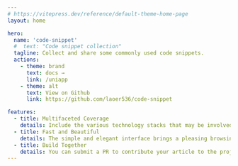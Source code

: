 ```yaml
---
# https://vitepress.dev/reference/default-theme-home-page
layout: home

hero:
  name: 'code-snippet'
  #  text: "Code snippet collection"
  tagline: Collect and share some commonly used code snippets.
  actions:
    - theme: brand
      text: docs →
      link: /uniapp
    - theme: alt
      text: View on Github
      link: https://github.com/laoer536/code-snippet

features:
  - title: Multifaceted Coverage
    details: Include the various technology stacks that may be involved in the front-end, and you will be able to get useful relevant code snippets here.
  - title: Fast and Beautiful
    details: The simple and elegant interface brings a pleasing browsing experience.
  - title: Build Together
    details: You can submit a PR to contribute your article to the project, and your article will be automatically published after the merger.
---
```

